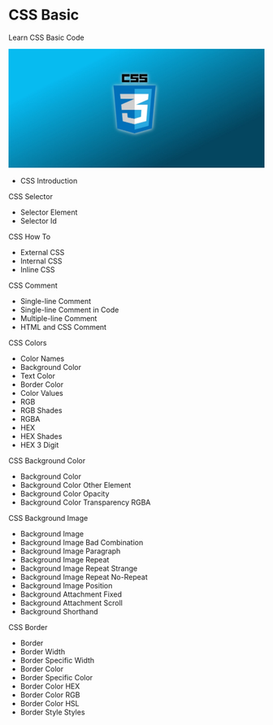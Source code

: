 # CSS Basic
Learn CSS Basic Code

![Banner](assets/img/CSS%20Basic.jpeg)

- CSS Introduction

CSS Selector
- Selector Element
- Selector Id

CSS How To
- External CSS
- Internal CSS
- Inline CSS

CSS Comment
- Single-line Comment
- Single-line Comment in Code
- Multiple-line Comment
- HTML and CSS Comment

CSS Colors
- Color Names
- Background Color
- Text Color
- Border Color
- Color Values
- RGB
- RGB Shades
- RGBA
- HEX
- HEX Shades
- HEX 3 Digit

CSS Background Color
- Background Color
- Background Color Other Element
- Background Color Opacity
- Background Color Transparency RGBA

CSS Background Image
- Background Image
- Background Image Bad Combination
- Background Image Paragraph
- Background Image Repeat
- Background Image Repeat Strange
- Background Image Repeat No-Repeat
- Background Image Position
- Background Attachment Fixed
- Background Attachment Scroll
- Background Shorthand

CSS Border
- Border
- Border Width
- Border Specific Width
- Border Color
- Border Specific Color
- Border Color HEX
- Border Color RGB
- Border Color HSL
- Border Style Styles